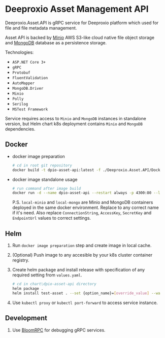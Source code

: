# Deeproxio Asset Management API

Deeproxio.Asset.API is gRPC service for Deeproxio platform which used for file and file metadata management.

Asset API is backed by [Minio](https://min.io/) AWS S3-like cloud native file object storage and [MongoDB](https://www.mongodb.com/) database as a persistence storage.

Technologies: 
- `ASP.NET Core 3+`
- `gRPC`
- `Protobuf`
- `FluentValidation`
- `AutoMapper`
- `MongoDB.Driver`
- `Minio`
- `Polly`
- `Serilog`
- `MSTest Framework`

Service requires access to `Minio` and `MongoDB` instances in standalone version, but Helm chart k8s deployment contains `Minio` and `MongoDB` dependencies.

## Docker

- docker image preparation

  ```bash
  # cd in root git repository
  docker build -t dpio-asset-api:latest -f ./Deeproxio.Asset.API/Dockerfile .
  ```

- docker image standalone usage

  ```bash
  # run command after image build
  docker run -d --name dpio-asset-api --restart always -p 4300:80 --link local-mongo --link local-minio -e AssetsDatabaseSettings__ConnectionString=mongodb://local-mongo:27017 -e StorageSettings__EndpointUrl=local-minio:9000 -e StorageSettings__AccessKey=<your_minio_accesskey> -e StorageSettings__SecretKey=<your_minio_accesskey> -e ENVIRONMENT=Production dpio-asset-api:latest
  ```

  P.S. `local-minio` and `local-mongo` are Minio and MongoDB containers deployed in the same docker environment. Replace to any correct name if it's need. Also replace `ConnectionString`, `AccessKey`, `SecretKey` and `EndpointUrl` values to correct settings.

## Helm

1. Run `docker image preparation` step and create image in local cache.

2. (Optional) Push image to any accesible by your k8s cluster container registry.

3. Create helm package and install release with specification of any required setting from `values.yaml`.

    ```bash
    # cd in chart\dpio-asset-api directory
    helm package .
    helm install test-asset . --set {option_name}=[override_value] --wait
    ```

4. Use `kubectl proxy` or `kubectl port-forward` to access service instance.

## Development

1. Use [BloomRPC](https://github.com/uw-labs/bloomrpc) for debugging gRPC services.
